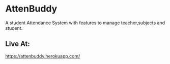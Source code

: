 # AttenBuddy
A student Attendance System with features to manage teacher,subjects and student.

## Live At:
https://attenbuddy.herokuapp.com/

